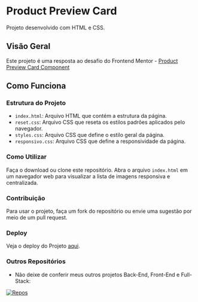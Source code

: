 # Product Preview Card

Projeto desenvolvido com HTML e CSS.

## Visão Geral

Este projeto é uma resposta ao desafio do Frontend Mentor - [Product Preview Card Component](https://www.frontendmentor.io/challenges/product-preview-card-component-GO7UmttRfa)

## Como Funciona

### Estrutura do Projeto

- `index.html`: Arquivo HTML que contém a estrutura da página.
- `reset.css`: Arquivo CSS que reseta os estilos padrões aplicados pelo navegador.
- `styles.css`: Arquivo CSS que define o estilo geral da página.
- `responsivo.css`: Arquivo CSS que define a responsividade da página.

### Como Utilizar
Faça o download ou clone este repositório.
Abra o arquivo `index.html` em um navegador web para visualizar a lista de imagens responsiva e centralizada.

### Contribuição
Para usar o projeto, faça um fork do repositório ou envie uma sugestão por meio de um pull request.

### Deploy
Veja o deploy do Projeto [aqui](https://als-samara.github.io/product-preview-card-component/).

### Outros Repositórios
- Não deixe de conferir meus outros projetos Back-End, Front-End e Full-Stack:<br>

[![Repos](https://img.shields.io/badge/My%20others%20GitHub%20Repositories-cyan)](https://github.com/als-samara?tab=repositories)



